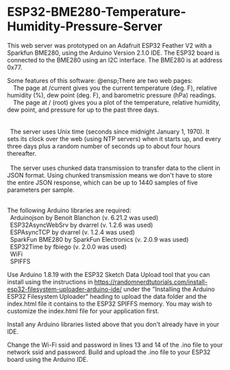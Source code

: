 # ESP32-BME280-Temperature-Humidity-Pressure-Server
This web server was prototyped on an Adafruit ESP32 Feather V2 with a Sparkfun BME280, using the Arduino Version 2.1.0 IDE.  The ESP32 board is connected to the BME280 using an I2C interface.  The BME280 is at address 0x77.

Some features of this software:
@ensp;There are two web pages:<br>
&emsp;The page at <ip address>/current gives you the current temperature (deg. F), relative humidity (%), dew point (deg. F), and barometric pressure (hPa) readings.</br>
&emsp;The page at <ip address>/ (root) gives you a plot of the temperature, relative humidity, dew point, and pressure for up to the past three days.</br></br><br>
&ensp;The server uses Unix time (seconds since midnight January 1, 1970).  It sets its clock over the web (using NTP servers) when it starts up, and every three days plus a random number of seconds up to about four hours thereafter.<br><br>
&ensp;The server uses chunked data transmission to transfer data to the client in JSON format.  Using chunked transmission means we don't have to store the entire JSON response, which can be up to 1440 samples of five parameters per sample.<br><br>

The following Arduino libraries are required:<br>
&ensp;Arduinojson by Benoit Blanchon (v. 6.21.2 was used)<br>
&ensp;ESP32AsyncWebSrv by dvarrel (v. 1.2.6 was used)<br>
&ensp;ESPAsyncTCP by dvarrel (v. 1.2.4 was used)<br>
&ensp;SparkFun BME280 by SparkFun Electronics (v. 2.0.9 was used)<br>
&ensp;ESP32Time by fbiego (v. 2.0.0 was used)<br>
&ensp;WiFi<br>
&ensp;SPIFFS<p>

Use Arduino 1.8.19 with the ESP32 Sketch Data Upload tool that you can install using the instructions in https://randomnerdtutorials.com/install-esp32-filesystem-uploader-arduino-ide/ under the "Installing the Arduino ESP32 Filesystem Uploader" heading to upload the data folder and the index.html file it contains to the ESP32 SPIFFS memory.  You may wish to customize the index.html file for your application first.<p>
Install any Arduino libraries listed above that you don't already have in your IDE.<p>
Change the Wi-Fi ssid and password in lines 13 and 14 of the .ino file to your network ssid and password.  Build and upload the .ino file to your ESP32 board using the Arduino IDE.
